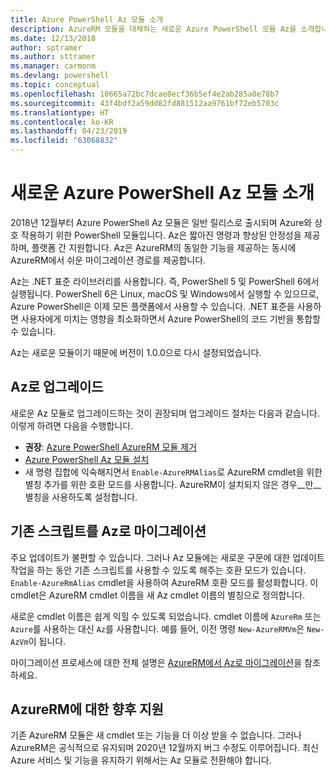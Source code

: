 ```yaml
---
title: Azure PowerShell Az 모듈 소개
description: AzureRM 모듈을 대체하는 새로운 Azure PowerShell 모듈 Az을 소개합니다.
ms.date: 12/13/2018
author: sptramer
ms.author: sttramer
ms.manager: carmonm
ms.devlang: powershell
ms.topic: conceptual
ms.openlocfilehash: 10665a72bc7dcae8ecf36b5ef4e2ab285a0e78b7
ms.sourcegitcommit: 43f4bdf2a59dd82fd881512aa9761bf72eb5703c
ms.translationtype: HT
ms.contentlocale: ko-KR
ms.lasthandoff: 04/23/2019
ms.locfileid: "63068832"
---
```

# <a name="introducing-the-new-azure-powershell-az-module"></a>새로운 Azure PowerShell Az 모듈 소개

2018년 12월부터 Azure PowerShell Az 모듈은 일반 릴리스로 출시되며 Azure와 상호 작용하기 위한 PowerShell 모듈입니다. Az은 짧아진 명령과 향상된 안정성을 제공하며, 플랫폼 간 지원합니다. Az은 AzureRM의 동일한 기능을 제공하는 동시에 AzureRM에서 쉬운 마이그레이션 경로를 제공합니다.

Az는 .NET 표준 라이브러리를 사용합니다. 즉, PowerShell 5 및 PowerShell 6에서 실행됩니다.
PowerShell 6은 Linux, macOS 및 Windows에서 실행할 수 있으므로, Azure PowerShell은 이제 모든 플랫폼에서 사용할 수 있습니다.
.NET 표준을 사용하면 사용자에게 미치는 영향을 최소화하면서 Azure PowerShell의 코드 기반을 통합할 수 있습니다.

Az는 새로운 모듈이기 때문에 버전이 1.0.0으로 다시 설정되었습니다.

## <a name="upgrade-to-az"></a>Az로 업그레이드

새로운 Az 모듈로 업그레이드하는 것이 권장되며 업그레이드 절차는 다음과 같습니다. 이렇게 하려면 다음을 수행합니다.

* __권장__: [Azure PowerShell AzureRM 모듈 제거](/powershell/azure/uninstall-az-ps#uninstall-the-azurerm-module)
* [Azure PowerShell Az 모듈 설치](/powershell/azure/install-az-ps)
* 새 명령 집합에 익숙해지면서 `Enable-AzureRMAlias`로 AzureRM cmdlet을 위한 별칭 추가를 위한 호환 모드를 사용합니다. AzureRM이 설치되지 않은 경우__만__ 별칭을 사용하도록 설정합니다.

## <a name="migrate-existing-scripts-to-az"></a>기존 스크립트를 Az로 마이그레이션

주요 업데이트가 불편할 수 있습니다. 그러나 Az 모듈에는 새로운 구문에 대한 업데이트 작업을 하는 동안 기존 스크립트를 사용할 수 있도록 해주는 호환 모드가 있습니다. `Enable-AzureRmAlias` cmdlet을 사용하여 AzureRM 호환 모드를 활성화합니다. 이 cmdlet은 AzureRM cmdlet 이름을 새 Az cmdlet 이름의 별칭으로 정의합니다.

새로운 cmdlet 이름은 쉽게 익힐 수 있도록 되었습니다. cmdlet 이름에 `AzureRm` 또는 `Azure`를 사용하는 대신 `Az`를 사용합니다. 예를 들어, 이전 명령 `New-AzureRMVm`은 `New-AzVm`이 됩니다.

마이그레이션 프로세스에 대한 전체 설명은 [AzureRM에서 Az로 마이그레이션](migrate-from-azurerm-to-az.md)을 참조하세요.

## <a name="the-future-of-support-for-azurerm"></a>AzureRM에 대한 향후 지원

기존 AzureRM 모듈은 새 cmdlet 또는 기능을 더 이상 받을 수 없습니다. 그러나 AzureRM은 공식적으로 유지되며 2020년 12월까지 버그 수정도 이루어집니다. 최신 Azure 서비스 및 기능을 유지하기 위해서는 Az 모듈로 전환해야 합니다.
